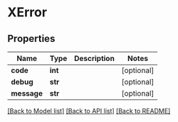 # XError

## Properties
Name | Type | Description | Notes
------------ | ------------- | ------------- | -------------
**code** | **int** |  | [optional] 
**debug** | **str** |  | [optional] 
**message** | **str** |  | [optional] 

[[Back to Model list]](../README.md#documentation-for-models) [[Back to API list]](../README.md#documentation-for-api-endpoints) [[Back to README]](../README.md)


